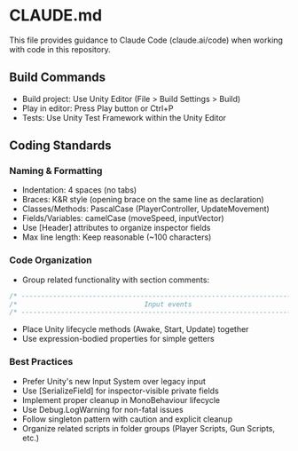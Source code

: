 # CLAUDE.md

This file provides guidance to Claude Code (claude.ai/code) when working with code in this repository.

## Build Commands
- Build project: Use Unity Editor (File > Build Settings > Build)
- Play in editor: Press Play button or Ctrl+P
- Tests: Use Unity Test Framework within the Unity Editor

## Coding Standards

### Naming & Formatting
- Indentation: 4 spaces (no tabs)
- Braces: K&R style (opening brace on the same line as declaration)
- Classes/Methods: PascalCase (PlayerController, UpdateMovement)
- Fields/Variables: camelCase (moveSpeed, inputVector)
- Use [Header] attributes to organize inspector fields
- Max line length: Keep reasonable (~100 characters)

### Code Organization
- Group related functionality with section comments:
```csharp
/* -------------------------------------------------------------------------- */
/*                                Input events                                */
/* -------------------------------------------------------------------------- */
```
- Place Unity lifecycle methods (Awake, Start, Update) together
- Use expression-bodied properties for simple getters

### Best Practices
- Prefer Unity's new Input System over legacy input
- Use [SerializeField] for inspector-visible private fields
- Implement proper cleanup in MonoBehaviour lifecycle
- Use Debug.LogWarning for non-fatal issues
- Follow singleton pattern with caution and explicit cleanup
- Organize related scripts in folder groups (Player Scripts, Gun Scripts, etc.)
